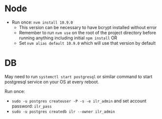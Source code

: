 # Node

+ Run once: `nvm install 10.9.0`
    + This version can be necessary to have bcrypt installed without error
    + Remember to run `nvm use` on the root of the project directory before
      running
      anything including initial `npm install` OR
    + Set `nvm alias default 10.9.0` which will use that version by default

# DB

May need to run `systemctl start postgresql` or similar command to start postgresql service on your OS at every reboot.

Run once:

+ `sudo -u postgres createuser -P -s -e ilr_admin` and set account password: `ilr_pass`
+ `sudo -u postgres createdb ilr --owner ilr_admin`